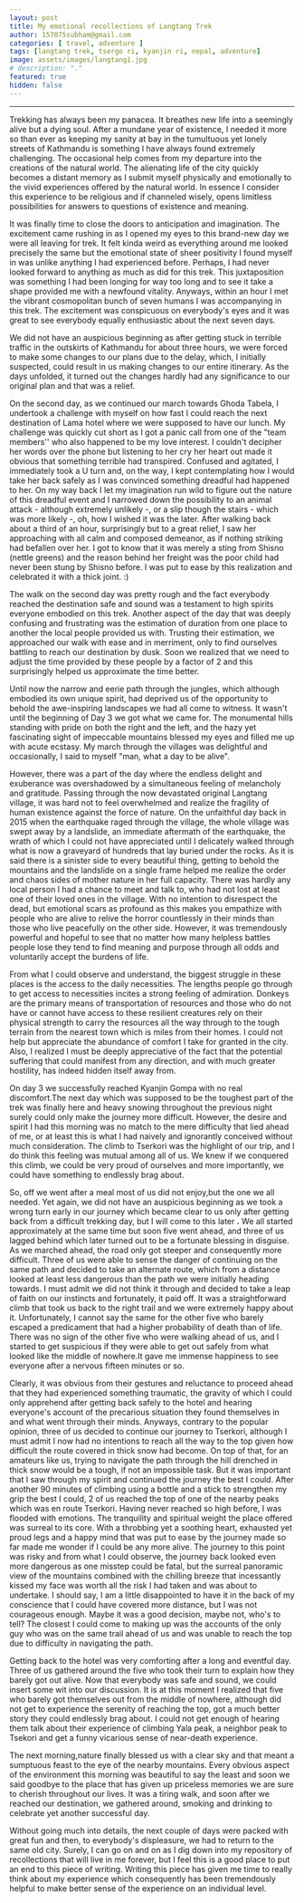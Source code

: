 ```yaml
---
layout: post
title: My emotional recollections of Langtang Trek  
author: 157075subham@gmail.com
categories: [ travel, adventure ]
tags: [langtang trek, tsergo ri, kyanjin ri, nepal, adventure]
image: assets/images/langtang1.jpg
# description: "."
featured: true
hidden: false
---
```

****
Trekking has always been my panacea. It breathes new life into a seemingly alive but a dying soul. After a mundane year of existence, I needed it more so than ever as keeping my sanity at bay in the tumultuous yet lonely streets of Kathmandu is something I have always found extremely challenging. The occasional help comes from my departure into the creations of the natural world. The alienating life of the city quickly becomes a distant memory as I submit myself physically and emotionally to the vivid experiences offered by the natural world. In essence I consider this experience to be religious and if channeled wisely, opens limitless possibilities for answers to questions of existence and meaning.

It was finally time to close the doors to anticipation and imagination. The excitement came rushing in as I opened my eyes to this brand-new day we were all leaving for trek. It felt kinda weird as everything around me looked precisely the same but the emotional state of sheer positivity I found myself in was unlike anything I had experienced before. Perhaps, I had never looked forward to anything as much as did for this trek. This juxtaposition was something I had been longing for way too long and to see it take a shape provided me with a newfound vitality. Anyways, within an hour I met the vibrant cosmopolitan bunch of seven humans I was accompanying in this trek. The excitement was conspicuous on everybody&#39;s eyes and it was great to see everybody equally enthusiastic about the next seven days.

We did not have an auspicious beginning as after getting stuck in terrible traffic in the outskirts of Kathmandu for about three hours, we were forced to make some changes to our plans due to the delay, which, I initially suspected, could result in us making changes to our entire itinerary. As the days unfolded, it turned out the changes hardly had any significance to our original plan and that was a relief.

On the second day, as we continued our march towards Ghoda Tabela, I undertook a challenge with myself on how fast I could reach the next destination of Lama hotel where we were supposed to have our lunch. My challenge was quickly cut short as I got a panic call from one of the &quot;team members&#39;&#39; who also happened to be my love interest. I couldn&#39;t decipher her words over the phone but listening to her cry her heart out made it obvious that something terrible had transpired. Confused and agitated, I immediately took a U turn and, on the way, I kept contemplating how I would take her back safely as I was convinced something dreadful had happened to her. On my way back I let my imagination run wild to figure out the nature of this dreadful event and I narrowed down the possibility to an animal attack - although extremely unlikely -, or a slip though the stairs - which was more likely -, oh, how I wished it was the later. After walking back about a third of an hour, surprisingly but to a great relief, I saw her approaching with all calm and composed demeanor, as if nothing striking had befallen over her. I got to know that it was merely a sting from Shisno (nettle greens) and the reason behind her freight was the poor child had never been stung by Shisno before. I was put to ease by this realization and celebrated it with a thick joint. :)

The walk on the second day was pretty rough and the fact everybody reached the destination safe and sound was a testament to high spirits everyone embodied on this trek. Another aspect of the day that was deeply confusing and frustrating was the estimation of duration from one place to another the local people provided us with. Trusting their estimation, we approached our walk with ease and in merriment, only to find ourselves battling to reach our destination by dusk. Soon we realized that we need to adjust the time provided by these people by a factor of 2 and this surprisingly helped us approximate the time better.

Until now the narrow and eerie path through the jungles, which although embodied its own unique spirit, had deprived us of the opportunity to behold the awe-inspiring landscapes we had all come to witness. It wasn&#39;t until the beginning of Day 3 we got what we came for. The monumental hills standing with pride on both the right and the left, and the hazy yet fascinating sight of impeccable mountains blessed my eyes and filled me up with acute ecstasy. My march through the villages was delightful and occasionally, I said to myself &quot;man, what a day to be alive&quot;.

However, there was a part of the day where the endless delight and exuberance was overshadowed by a simultaneous feeling of melancholy and gratitude. Passing through the now devastated original Langtang village, it was hard not to feel overwhelmed and realize the fragility of human existence against the force of nature. On the unfaithful day back in 2015 when the earthquake raged through the village, the whole village was swept away by a landslide, an immediate aftermath of the earthquake, the wrath of which I could not have appreciated until I delicately walked through what is now a graveyard of hundreds that lay buried under the rocks. As it is said there is a sinister side to every beautiful thing, getting to behold the mountains and the landslide on a single frame helped me realize the order and chaos sides of mother nature in her full capacity. There was hardly any local person I had a chance to meet and talk to, who had not lost at least one of their loved ones in the village. With no intention to disrespect the dead, but emotional scars as profound as this makes you empathize with people who are alive to relive the horror countlessly in their minds than those who live peacefully on the other side. However, it was tremendously powerful and hopeful to see that no matter how many helpless battles people lose they tend to find meaning and purpose through all odds and voluntarily accept the burdens of life.

From what I could observe and understand, the biggest struggle in these places is the access to the daily necessities. The lengths people go through to get access to necessities incites a strong feeling of admiration. Donkeys are the primary means of transportation of resources and those who do not have or cannot have access to these resilient creatures rely on their physical strength to carry the resources all the way through to the tough terrain from the nearest town which is miles from their homes. I could not help but appreciate the abundance of comfort I take for granted in the city. Also, I realized I must be deeply appreciative of the fact that the potential suffering that could manifest from any direction, and with much greater hostility, has indeed hidden itself away from.

On day 3 we successfully reached Kyanjin Gompa with no real discomfort.The next day which was supposed to be the toughest part of the trek was finally here and heavy snowing throughout the previous night surely could only make the journey more difficult. However, the desire and spirit I had this morning was no match to the mere difficulty that lied ahead of me, or at least this is what I had naively and ignorantly conceived without much consideration. The climb to Tserkori was the highlight of our trip, and I do think this feeling was mutual among all of us. We knew if we conquered this climb, we could be very proud of ourselves and more importantly, we could have something to endlessly brag about.

So, off we went after a meal most of us did not enjoy,but the one we all needed. Yet again, we did not have an auspicious beginning as we took a wrong turn early in our journey which became clear to us only after getting back from a difficult trekking day, but I will come to this later **.** We all started approximately at the same time but soon five went ahead, and three of us lagged behind which later turned out to be a fortunate blessing in disguise. As we marched ahead, the road only got steeper and consequently more difficult. Three of us were able to sense the danger of continuing on the same path and decided to take an alternate route, which from a distance looked at least less dangerous than the path we were initially heading towards. I must admit we did not think it through and decided to take a leap of faith on our instincts and fortunately, it paid off. It was a straightforward climb that took us back to the right trail and we were extremely happy about it. Unfortunately, I cannot say the same for the other five who barely escaped a predicament that had a higher probability of death than of life. There was no sign of the other five who were walking ahead of us, and I started to get suspicious if they were able to get out safely from what looked like the middle of nowhere.It gave me immense happiness to see everyone after a nervous fifteen minutes or so.

Clearly, it was obvious from their gestures and reluctance to proceed ahead that they had experienced something traumatic, the gravity of which I could only apprehend after getting back safely to the hotel and hearing everyone&#39;s account of the precarious situation they found themselves in and what went through their minds. Anyways, contrary to the popular opinion, three of us decided to continue our journey to Tserkori, although I must admit I now had no intentions to reach all the way to the top given how difficult the route covered in thick snow had become. On top of that, for an amateurs like us, trying to navigate the path through the hill drenched in thick snow would be a tough, if not an impossible task. But it was important that I saw through my spirit and continued the journey the best I could. After another 90 minutes of climbing using a bottle and a stick to strengthen my grip the best I could, 2 of us reached the top of one of the nearby peaks which was en route Tserkori. Having never reached so high before, I was flooded with emotions. The tranquility and spiritual weight the place offered was surreal to its core. With a throbbing yet a soothing heart, exhausted yet proud legs and a happy mind that was put to ease by the journey made so far made me wonder if I could be any more alive. The journey to this point was risky and from what I could observe, the journey back looked even more dangerous as one misstep could be fatal, but the surreal panoramic view of the mountains combined with the chilling breeze that incessantly kissed my face was worth all the risk I had taken and was about to undertake. I should say, I am a little disappointed to have it in the back of my conscience that I could have covered more distance, but I was not courageous enough. Maybe it was a good decision, maybe not, who&#39;s to tell? The closest I could come to making up was the accounts of the only guy who was on the same trail ahead of us and was unable to reach the top due to difficulty in navigating the path.

Getting back to the hotel was very comforting after a long and eventful day. Three of us gathered around the five who took their turn to explain how they barely got out alive. Now that everybody was safe and sound, we could insert some wit into our discussion. It is at this moment I realized that five who barely got themselves out from the middle of nowhere, although did not get to experience the serenity of reaching the top, got a much better story they could endlessly brag about. I could not get enough of hearing them talk about their experience of climbing Yala peak, a neighbor peak to Tsekori and get a funny vicarious sense of near-death experience.

The next morning,nature finally blessed us with a clear sky and that meant a sumptuous feast to the eye of the nearby mountains. Every obvious aspect of the environment this morning was beautiful to say the least and soon we said goodbye to the place that has given up priceless memories we are sure to cherish throughout our lives. It was a tiring walk, and soon after we reached our destination, we gathered around, smoking and drinking to celebrate yet another successful day.

Without going much into details, the next couple of days were packed with great fun and then, to everybody&#39;s displeasure, we had to return to the same old city. Surely, I can go on and on as I dig down into my repository of recollections that will live in me forever, but I feel this is a good place to put an end to this piece of writing. Writing this piece has given me time to really think about my experience which consequently has been tremendously helpful to make better sense of the experience on an individual level.